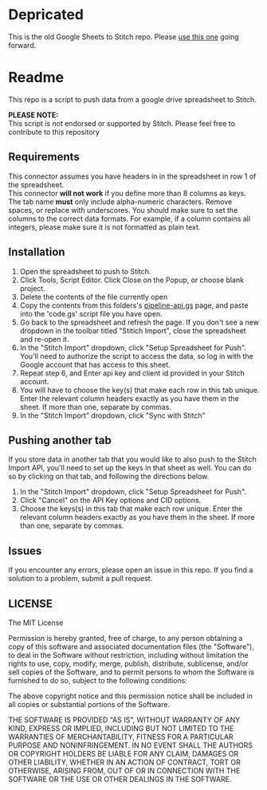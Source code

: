 # Depricated #
This is the old Google Sheets to Stitch repo. Please [use this one](https://github.com/stitchdata/google-sheets-integration) going forward. 

# Readme #
This repo is a script to push data from a google drive spreadsheet to Stitch.

**PLEASE NOTE:**  
This script is not endorsed or supported by Stitch. Please feel free to contribute to this repository

## Requirements ##
This connector assumes you have headers in in the spreadsheet in row 1 of the spreadsheet.  
This connector __will not work__ if you define more than 8 columns as keys.
The tab name __must__ only include alpha-numeric characters. Remove spaces, or replace with underscores.
You should make sure to set the columns to the correct data formats. For example, if a column contains all integers, please make sure it is not formatted as plain text.

## Installation ##

1. Open the spreadsheet to push to Stitch.
2. Click Tools, Script Editor. Click Close on the Popup, or choose blank project.
3. Delete the contents of the file currently open
4. Copy the contents from this folders's [pipeline-api.gs](https://github.com/shaunymca/google-spreadsheet-to-RJM/blob/master/Pipeline/pipeline-api.gs) page, and paste into the 'code.gs' script file you have open.
5. Go back to the spreadsheet and refresh the page. If you don't see a new dropdown in the toolbar titled "Stitich Import", close the spreadsheet and re-open it.
6. In the "Stitch Import" dropdown, click "Setup Spreadsheet for Push". You'll need to authorize the script to access the data, so log in with the Google account that has access to this sheet.
7. Repeat step 6, and Enter api key and client id provided in your Stitch account.
8. You will have to choose the key(s) that make each row in this tab unique. Enter the relevant column headers exactly as you have them in the sheet. If more than one, separate by commas.
9. In the "Stitch Import" dropdown, click "Sync with Stitch"

## Pushing another tab ##
If you store data in another tab that you would like to also push to the Stitch Import API, you'll need to set up the keys in that sheet as well. You can do so by clicking on that tab, and following the directions below.  
1. In the "Stitch Import" dropdown, click "Setup Spreadsheet for Push".  
2. Click "Cancel" on the API Key options and CID options.  
3. Choose the keys(s) in this tab that make each row unique. Enter the relevant column headers exactly as you have them in the sheet. If more than one, separate by commas.  

## Issues ##

If you encounter any errors, please open an issue in this repo.
If you find a solution to a problem, submit a pull request.

## LICENSE ##

The MIT License

Permission is hereby granted, free of charge, to any person obtaining
a copy of this software and associated documentation files (the
"Software"), to deal in the Software without restriction, including
without limitation the rights to use, copy, modify, merge, publish,
distribute, sublicense, and/or sell copies of the Software, and to
permit persons to whom the Software is furnished to do so, subject to
the following conditions:

The above copyright notice and this permission notice shall be
included in all copies or substantial portions of the Software.

THE SOFTWARE IS PROVIDED "AS IS", WITHOUT WARRANTY OF ANY KIND,
EXPRESS OR IMPLIED, INCLUDING BUT NOT LIMITED TO THE WARRANTIES OF
MERCHANTABILITY, FITNESS FOR A PARTICULAR PURPOSE AND
NONINFRINGEMENT. IN NO EVENT SHALL THE AUTHORS OR COPYRIGHT HOLDERS BE
LIABLE FOR ANY CLAIM, DAMAGES OR OTHER LIABILITY, WHETHER IN AN ACTION
OF CONTRACT, TORT OR OTHERWISE, ARISING FROM, OUT OF OR IN CONNECTION
WITH THE SOFTWARE OR THE USE OR OTHER DEALINGS IN THE SOFTWARE.

